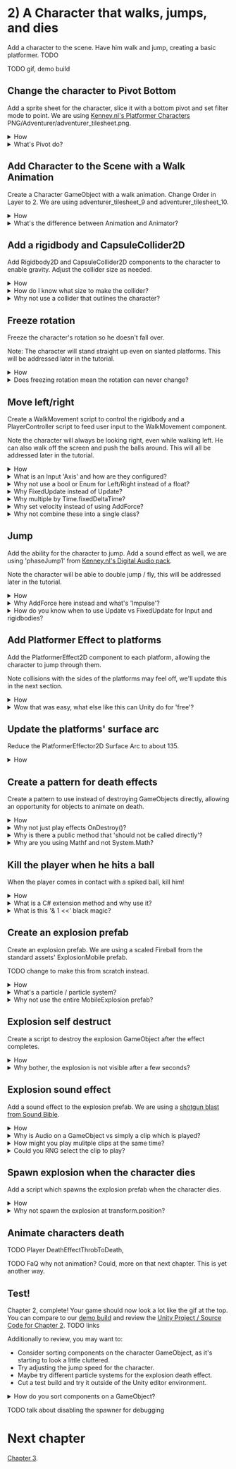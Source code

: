 # 2) A Character that walks, jumps, and dies

Add a character to the scene.  Have him walk and jump, creating a basic platformer. TODO

TODO gif, demo build

## Change the character to Pivot Bottom

Add a sprite sheet for the character, slice it with a bottom pivot and set filter mode to point.  We are using [Kenney.nl's Platformer Characters](http://kenney.nl/assets/platformer-characters-1) PNG/Adventurer/adventurer_tilesheet.png.


<details><summary>How</summary>

 - Drag/drop the sprite sheet into Assets/Art.
 - Set 'Sprite Mode: Multiple'.
 - Click 'Sprite Editor':
   - Cell Count: 9 rows 3 columns
   - Pivot: Bottom
 - Set the 'Filter Mode: Point (no filter)'.

<img src="http://i.imgur.com/BuIsVWD.png" width=204 />

Note we won't be tiling the character sprite, so the default of Mesh Type: Tight is okay.

</details>
<details><summary>What's Pivot do?</summary>

A pivot point is the main anchor point for the sprite.  By default, pivot points are at the center of the sprite.  

For the character, we are moving the pivot point to the 'Bottom'.  This allows us to position and rotate the character starting at the feet.  

Here's an example showing a character with a default 'Center' pivot and one with the recommended 'Bottom' pivot.  They both have the same Y position.  Notice the the vertical position of each character as well as how the rotation centers around the different pivot points:

<img src="http://i.imgur.com/AQY4FOT.gif" width=320 />

The pivot point you select is going to impact how we create animations and implement movement mechanics.  The significance of this topic should become more clear later in the tutorial.

</details>



## Add Character to the Scene with a Walk Animation

Create a Character GameObject with a walk animation. Change Order in Layer to 2.  We are using adventurer_tilesheet_9 and adventurer_tilesheet_10.

<details><summary>How</summary>

 - Hold Ctrl and select 'adventurer_tilesheet_9' and 'adventurer_tilesheet_10' sprites from the sprite sheet 'adventurer_tilesheet'.
 - Drag them into the Hierarchy.
 - When prompted, save the animation as Assets/Animations/CharacterWalk.anim.
 - In the Inspector, set the SpriteRenderer's 'Order in Layer' to 2.
 - Rename the GameObject to "Character" (optional).

<img src="http://i.imgur.com/k7bSlCp.gif" width=50% />
 

This simple process created:
 - The character's GameObject.
 - A SpriteRenderer component on the GameObject defaulting to the first selected sprite.
 - An Animation representing those 2 sprites changing over time.
 - An Animator Controller for the character with a default state for the Walk animation.
 - An Animator component on the GameObject configured for the Animator Controller just created.

Click Play to test - your character should be walking (in place)! 

<img src="http://i.imgur.com/2bkJdtS.gif" width=100px />

<hr></details>
<details><summary>What's the difference between Animation and Animator?</summary>

An animat**ion** is a collection of sprites on a timeline, creating an animated effect similiar to a flip book.  Animations can also include transform changes, fire events for scripts to react to, etc to create any number of effects.

An animat**or** controls which animations should be played at any given time.  An animator uses an animator controller which is a state machine used to select animations.

A state machine is a common pattern in development where logic is split across several states.  The state machine selects one primary state which owns the experience until the state machine transitions to another state.  Each animator state has an associated animation to play.  When you transition from one state to another, Unity switches from one animation to the next.  

We will be diving into more detail about animations and animators later in the tutorial.  

<hr></details>


## Add a rigidbody and CapsuleCollider2D

Add Rigidbody2D and CapsuleCollider2D components to the character to enable gravity.  Adjust the collider size as needed.

<details><summary>How</summary>

 - Select the Character's GameObject.
 - In the Inspector, click Add Component and select 'Rigidbody2D'.
 - Click Add Component and select 'CapsuleCollider2D'.
 - Click Edit Collider in the Inspector, under the CapsuleCollider2D component you just added and adjust to fit the character.
   - Click and then hold Alt while adjusting the sides to pull both sides in evenly.

<img src="http://i.imgur.com/KFwBZeo.gif" width=100px />

Hit play and the character should now land on a platform... but might fall over:

<img src="http://i.imgur.com/T0fdwa1.gif" width=150px />

</details>

<details><summary>How do I know what size to make the collider?</summary>

The collider does not fit the character perfectly, and that's okay.  In order for the game to feel fair for the player we should lean in their favor.  When designing colliders for the character and enemies, we may prefer to make the colliders a little smaller than the sprite so that there are no collisions in game which may leave the player feeling cheated.

As the character animates, its limbs may be in different positions.  The collider won't always fit the character and for that reason we use a collider focused around the body.

In addition to killing the character when he comes in contact with an enemy, the collider is used to keep the character on top of platforms.  For this reason it's important that the bottom of the collider aligns with the sprite's feet.

</details>
<details><summary>Why not use a collider that outlines the character?</summary>

Bottom line, it's not worth the trouble.  Unity does not provide good tools for more accurate collisions on animating sprites.  Implementing this requires a lot of considerations and may be difficult to debug.

Most of the time the collisions in the game would not have been any different if more detailed colliders were used.  Typically 2D games use an approach similiar to what this tutorial recommends. It creates a good game feel and the simplifications taken have become industry standard.

</details>




## Freeze rotation

Freeze the character's rotation so he doesn't fall over.

Note: The character will stand straight up even on slanted platforms.  This will be addressed later in the tutorial.

<details><summary>How</summary>

 - Select the character.
 - In the Rigidbody2D component, expand 'Constraints'.
 - Check 'Freeze Rotation'.

<img src="http://i.imgur.com/uXxDSwD.png" width=128px />

</details>
<details><summary>Does freezing rotation mean the rotation can never change?</summary>

No.  Adding constraints to the rigidbody only limits the Unity physics engine. Freezing the rigidbody position or rotation means that even if you got hit by a bus, you would not move or rotate.  However you could have a custom component set the position or rotation at any time.

Later in the tutorial we will be writing a script to rotate entities so that they align with platforms (i.e. their feet sit flat on the floor).

We use constraints to remove capabilities from Unity, allowing us more control where we need it.  Specifically here that means our character is not going to ever fall flat on his face.

</details>


## Move left/right

Create a WalkMovement script to control the rigidbody and a  PlayerController script to feed user input to the WalkMovement component.

Note the character will always be looking right, even while walking left.  He can also walk off the screen and push the balls around.  This will all be addressed later in the tutorial.

<details><summary>How</summary>

 - Create a C# script "WalkMovement" under Assets/Code/Components/Movement.
 - Select the Character GameObject and add the WalkMovement component.
 - Paste in the following code:
 
```csharp
using UnityEngine;
using System;

/// <summary>
/// Controls the entity's walk movement.
/// 
/// Another component drives walk via desiredWalkDirection.
/// </summary>
[RequireComponent(typeof(Rigidbody2D))]
public class WalkMovement : MonoBehaviour
{
  /// <summary>
  /// Set by another component to inform this component 
  /// it should walk. Positive to walk right, negative to 
  /// walk left.  The magnitude is the walk speed.
  /// </summary>
  [NonSerialized]
  public float desiredWalkDirection;

  /// <summary>
  /// A multiple to increase/decrease how quickly
  /// the object walks.
  /// </summary>
  [SerializeField]
  float walkSpeed = 100;

  /// <summary>
  /// Used to control movement.
  /// </summary>
  Rigidbody2D myBody;
  
  /// <summary>
  /// A Unity event, called once before this GameObject
  /// is spawned in the world.
  /// </summary>
  protected void Awake()
  {
    myBody = GetComponent<Rigidbody2D>();

    Debug.Assert(myBody != null);
  }

  /// <summary>
  /// A Unity event, called every x ms of game time.
  /// 
  /// Adds velocity to the rigidbody to move it horizontally.
  /// </summary>
  /// <remarks>
  /// With this approach, forces may not be used to impact the 
  /// X on this entity.  E.g. if we wanted a fan which slowly 
  /// pushed characters to the left, the force added would be 
  /// lost here.  This matches the Unity example character asset 
  /// as enabling forces on both dimentions cause movement to 
  /// feel strange or leads to other experience problems which 
  /// quickly complicate the code (but possible of course, 
  /// just thing things through).
  /// </remarks>
  protected void FixedUpdate()
  {
    // Calculate the desired horizontal movement given 
    // the input desiredWalkDirection.
    float desiredXVelocity 
      = desiredWalkDirection * walkSpeed * Time.fixedDeltaTime;

    // Any y velocity is preserved, this allows gravity
    // to continue working.
    myBody.velocity = new Vector2(desiredXVelocity, myBody.velocity.y);
  }
}
```

 - Create a C# script "PlayerController" under Assets/Code/Components/Movement.
 - Select the Character GameObject and add the PlayerController component.
 - Paste in the following code:

```csharp
using UnityEngine;

/// <summary>
/// Wires up user input, allowing the user to 
/// control the player in game with a keyboard.
/// </summary>
[RequireComponent(typeof(WalkMovement))]
public class PlayerController : MonoBehaviour
{
  /// <summary>
  /// Used to cause the object to walk.
  /// </summary>
  WalkMovement walkMovement;

  /// <summary>
  /// A Unity event, called once before the GameObject
  /// is instantiated.
  /// </summary>
  protected void Awake()
  {
    walkMovement = GetComponent<WalkMovement>();
    
    Debug.Assert(walkMovement != null);
  }

  /// <summary>
  /// A Unity event, called every x ms of game time.
  /// 
  /// Consider moving.
  /// </summary>
  /// <remarks>
  /// Moving uses an input state, and therefore may be captured 
  /// on Update or FixedUpdate, we use FixedUpdate since physics 
  /// also runs on FixedUpdate, so trying to do this on update would
  /// require an extra cache (w/o benefit).
  /// </remarks>
  protected void FixedUpdate()
  {
    // Consider moving left/right based off keyboard input.
    walkMovement.desiredWalkDirection 
      = Input.GetAxis("Horizontal");
  }
}
```

The character should walk around, but there is clearly work to be done:

<img src="http://i.imgur.com/xOpivgJ.gif" />

</details>
<details><summary>What is an Input 'Axis' and how are they configured?</summary>

Unity offers several ways of detecting keyboard/mouse/controller input.  'Axis' is the recommended approach.  Each input Axis may be configured in the inspector:

 - Edit -> Project Settings -> Input.
 - In the 'Inspector', you will find a list of supported input types.

<img src="http://i.imgur.com/T2BJvBm.png" width=100px />

You can add, remove, rename, and configure the inputs for your game.  Inputs may also be reconfigured by the player at runtime.  For more information about the various options, see [Unity's description of the InputManager](https://docs.unity3d.com/Manual/class-InputManager.html).  We will be using the defaults for this tutorial.

To read / detect Input, Unity offers a few APIs including:

 - GetAxis: Gets the current state as a float.  E.g. horizontal may return 1 for right, -1 for left.  
 - GetButtonDown/GetButtonUp: Determines if a button was pressed or released this frame.
 - GetMouseButtonDown/GetMouseButtonUp: Same as above, but for mouse buttons.

There are a ton of options, check out the [complete list of Input APIs](https://docs.unity3d.com/ScriptReference/Input.html).

</details>

<details><summary>Why not use a bool or Enum for Left/Right instead of a float?</summary>

You could for the game we are making at the moment.  When playing with a keyboard, a button is down or it isn't.  

The nice thing about using a float here is it could be leveraged to allow players even more control over movement.  When playing with a controller, left and right are not simply on and off - the amount you move the joystick  by scales how quickly the character should walk.

The WalkMovement desiredWalkDirection should be set to something in the range of -1 to 1, where 1 represents the desire to walk at full speed towards the right.  From there the WalkMovement component will apply the walkSpeed, representing the fastest speed the entity should walk, and then update the rigidbody.

</details>
<details><summary>Why FixedUpdate instead of Update?</summary>

Update occurs once per rendered frame.  FixedUpdate occurs at a regular interval, every x ms of game time.  FixedUpdate may run 0 or more times each frame.

FixedUpdate is preferred for mechanics which require some level of consistency or apply changes incrementally.  Physics in Unity are processed in FixedUpdated.  So when manipulating physics for the game such as we are here by changing velocity on the rigidbody, we do this on FixedUpdate to match Unity's expectatations. 


</details>
<details><summary>Why multiple by Time.fixedDeltaTime?</summary>

It's optional. Anytime you make a change which includes some speed, such as walking, we multiply by the time elapsed so motion is smooth even when the frame rate may not be.  While using FixedUpdate, the time passed between calls is always the same - so Time.fixedDeltaTime is essentially a constant.  

If speed is being processed in an Update, you must multiply by Time.deltaTime for a smooth experience.  While in FixedUpdate, you could opt to not use Time.fixedDeltaTime, however leaving it out may lead to some confusion as fields which are configured for FixedUpdate may have a different order of magnitude than fields configured for use in Update.

Additionaly you may choose to adjust the time interval between FixedUpdate calls while optimizing your game.  By consistently multiplying by the delta time, you can adjust the interval for FixedUpdate without changing the game play.

</details>
<details><summary>Why set velocity instead of using AddForce?</summary>

AddForce is a way of impacting a rigidbody's velocity indirectly.  Anytime you interact with either AddForce or velocity, a similar mechanic could be made using the other.

Generally the game feel when using AddForce has more gradual changes and for many experiences that's great.  Although there are lots of options for tuning the forces experience, velocity simply gives you more direct control.

So that's to say you could use AddForce here instead.  Maybe give it a try and see how it feels.  We select velocity because we want the controls for moving left and right to feel crisp.  Later in the tutorial we will use AddForce, for the jump effect.

</details>
<details><summary>Why not combine these into a single class?</summary>

As discussed in chapter 1, Unity encourages a component based solution.  This means that we attempt to make each component focused on a single mechanic or feature.  Doing so simplifies debugging and enables reuse.  For example, we will be creating another enemy type which will use the same WalkMovement component created for the character above.

</details>


## Jump

Add the ability for the character to jump.  Add a sound effect as well, we are using 'phaseJump1' from [Kenney.nl's Digital Audio pack](http://kenney.nl/assets/digital-audio).

Note the character will be able to double jump / fly, this will be addressed later in the tutorial.

<details><summary>How</summary>

 - Create a C# script "JumpMovement" under Assets/Code/Components/Movement.
 - Select the Character GameObject and add the JumpMovement component.
 - Paste in the following code:

```csharp
using UnityEngine;

/// <summary>
/// Controls the entity's jump.  
/// 
/// Another component drives when to jump via Jump().
/// </summary>
[RequireComponent(typeof(Rigidbody2D))]
[RequireComponent(typeof(AudioSource))]
public class JumpMovement : MonoBehaviour
{
  /// <summary>
  /// The sound to play when the character starts their jump.
  /// </summary>
  [SerializeField]
  AudioClip jumpSound;

  /// <summary>
  /// How much force to apply on jump.
  /// </summary>
  [SerializeField]
  float jumpSpeed = 6.5f;

  /// <summary>
  /// Used to add force on jump.
  /// </summary>
  Rigidbody2D myBody;

  /// <summary>
  /// Used to play sound effects.
  /// </summary>
  AudioSource audioSource;

  /// <summary>
  /// Used to process events in FixedUpdate that 
  /// may have been captured on Update.
  /// </summary>
  bool wasJumpRequestedSinceLastFixedUpdate;

  /// <summary>
  /// A Unity event, called once before this GameObject
  /// is spawned in the world.
  /// </summary>
  protected void Awake()
  {
    myBody = GetComponent<Rigidbody2D>();
    audioSource = GetComponent<AudioSource>();

    Debug.Assert(myBody != null);
    Debug.Assert(audioSource != null);
  }

  /// <summary>
  /// Adds force to the body to make the entity jump.
  /// </summary>
  public void Jump()
  {
    Debug.Assert(jumpSpeed >= 0,
      "jumpSpeed must not be negative");

    wasJumpRequestedSinceLastFixedUpdate = true;
  }

  protected void FixedUpdate()
  {
    if(wasJumpRequestedSinceLastFixedUpdate)
    {
      // Jump!
      myBody.AddForce(
          new Vector2(0, jumpSpeed),
          ForceMode2D.Impulse);

      // Play the sound effect
      audioSource.PlayOneShot(jumpSound);

      // Clear the jump flag, enabling the next jump
      wasJumpRequestedSinceLastFixedUpdate = false;
    }
  }
}
```

 - Drag/drop the jump sound effect into Assets/Art.
 - Select the Character GameObject and add an 'AudioSource' component if it does not already have one.
 - Under the JumpMovement component for the character, assign the jummp sound.

<img src="http://i.imgur.com/q4LEETw.gif" width=150px />


 - Edit the existing C# script "PlayerController" under Assets/Code/Components/Movement.
 - Add the following (or [click here for the full file to copy/paste from](TODO file link):

<details><summary>Existing code</summary>

```csharp
using UnityEngine;

/// <summary>
/// Wires up user input, allowing the user to 
/// control the player in game with a keyboard.
/// </summary>
[RequireComponent(typeof(WalkMovement))]
```

</details>

```csharp
[RequireComponent(typeof(JumpMovement))] 
```

<details><summary>Existing code</summary>


```csharp
public class PlayerController : MonoBehaviour
{
  /// <summary>
  /// Used to cause the object to walk.
  /// </summary>
  WalkMovement walkMovement;
```

</details>

```csharp
  /// <summary>
  /// Used to cause the object to jump.
  /// </summary>
  JumpMovement jumpMovement; 
```

<details><summary>Existing code</summary>


```csharp
  /// <summary>
  /// A Unity event, called once before the GameObject
  /// is instantiated.
  /// </summary>
  protected void Awake()
  {
    walkMovement = GetComponent<WalkMovement>();
    Debug.Assert(walkMovement != null);
```

</details>

```csharp
    jumpMovement = GetComponent<JumpMovement>(); 
    Debug.Assert(jumpMovement != null); 
```

<details><summary>Existing code</summary>


```csharp
  }

  /// <summary>
  /// A Unity event, called every x ms of game time.
  /// 
  /// Consider moving.
  /// </summary>
  /// <remarks>
  /// Moving uses an input state, and therefore may be captured 
  /// on Update or FixedUpdate, we use FixedUpdate since physics 
  /// also runs on FixedUpdate, so trying to do this on update would
  /// require an extra cache (w/o benefit).
  /// </remarks>
  protected void FixedUpdate()
  {
    // Consider moving left/right based off keyboard input.
    walkMovement.desiredWalkDirection 
      = Input.GetAxis("Horizontal");
  }
```

</details>

```csharp
  /// <summary>
  /// A Unity event, called once per frame.
  /// 
  /// Consider jumping.
  /// </summary>
  /// <remarks>
  /// Jumping uses an input event, and therefore must be
  /// captured on Update.
  /// </remarks>
  protected void Update()
  {
    if(Input.GetButtonDown("Jump"))
    {
      jumpMovement.Jump();
    }
  }
```

<details><summary>Existing code</summary>


```csharp
}
```

</details>



Click play, you can now jump around.  But you can hold onto the side of a platform while falling and spam the space bar to fly away:

<img src="http://i.imgur.com/RRpRio5.gif" width=250px />
</details>
<details><summary>Why AddForce here instead and what's 'Impulse'?</summary>

As discussed above when creating the WalkMovement component, you could always create mechanics using either AddForce or by modifying the velocity.

We are using AddForce to jump in this component.  Using velocity here instead would have actually created the same basic jump experience we are looking for.  

Using AddForce for the jump may provide a better experience for some corner cases or future mechanics.  For example, if we wanted to support double jump in this game, initiating the second jump while in the air would feel much different.

What is ForceMode2D.Impulse and how is it different from ForceMode2D.Force?

These options appear to have the same effect on effects on objects, the difference is only the scale.  The unit for Impulse is defined as force per FixedUpdate.  The unit for Force is defined as force per second.  In the end, it means when configured your speed you may need a much larger value when using Force than while using Impulse.

</details>
<details><summary>How do you know when to use Update vs FixedUpdate for Input and rigidbodies?</summary>

Unity recommends always using FixedUpdate when interacting with a rigidbody as physics is processed in FixedUpdate. 

There is nothing blocking you from changing the rigidbody in an Update loop.  You could, for example, AddForce every Update.  This is not recommended and may lead to inconsistent experiences.

For Input:

 - When reading the current Input state (e.g. using Input.GetAxis), either FixedUpdate or Update is fine.  For example if you are checking the current position of the joystick, you'll get the same information in FixedUpdate and Update. 
  - If you need to modify a rigidbody based on current Input state, I recommend reading Input in FixedUpdate to keep it simple.
 - When checking for an Input event (e.g. using Input.GetButtonDown), you must use Update.  Input is polled in the Update loop.  Since it's possible for two Updates to happen before a FixedUpdate, some events may be missed when only checking in FixedUpdate.  
   - Always read events in Update.  Unity will not block or warn you when checking for an event in FixedUpdate, and most of the time it will work - but occasional bugs will arrise.

</details>


## Add Platformer Effect to platforms

Add the PlatformerEffect2D component to each platform, allowing the character to jump through them.

Note collisions with the sides of the platforms may feel off, we'll update this in the next section.

<details><summary>How</summary>

 - Select all of the Platform GameObjects.
 - Add Component: PlatformEffector2D.
 - Under the BoxCollider2D, select 'Use by Effector'.

<img src="http://i.imgur.com/55YiY3N.gif" width=200px />

Click play to test it out.  You may need to increase the character's Jump Speed to really see how platformer effect works:

<img src="http://i.imgur.com/hRe7CEJ.gif" width=200px />

</details>
<details><summary>Wow that was easy, what else like this can Unity do for 'free'?</summary>

Effectors in Unity are easy ways to add various mechanics to the game.  The one-way collision effect we are using here happens to be a very common mechanic for 2D games, so Unity has this component ready to drop in.  

Unity is not doing anything with these components that you technically could not have built yourself in a custom script, but that said adding the one-way effect the PlatformerEffector2D creates would not be easy to do.

Read more about the [various 2d effectors in Unity](https://docs.unity3d.com/Manual/Effectors2D.html) including a conveyor belt, repulsion, and floating effects.

</details>


## Update the platforms' surface arc

Reduce the PlatformerEffector2D Surface Arc to about 135.

<details><summary>How</summary>

 - Select all of the Platform GameObjects.
 - Change the 'Surface Arc' to '135' under the Platform Effector 2D compenent.

Play, now the character should not be able to stick to the sides while falling:

<img src="http://i.imgur.com/GGzbkdp.gif" width=200px />

</details>


## Create a pattern for death effects

Create a pattern to use instead of destroying GameObjects directly, allowing an opportunity for objects to animate on death.

<details><summary>How</summary>

 - Create a C# script "DeathEffect" under Assets/Code/Components/Death.
 - Paste in the following code:

```csharp
using UnityEngine;

/// <summary>
/// Any/all component(s) on the gameObject that inherit from this to add
/// effects or animations on death, before the GameObject is destroyed.
/// </summary>
[RequireComponent(typeof(DeathEffectManager))]
public abstract class DeathEffect : MonoBehaviour
{
  /// <summary>
  /// How long we need to wait before destroying the
  /// GameObject to allow this effect to complete.
  /// </summary>
  public abstract float timeUntilObjectMayBeDestroyed
  {
    get;
  }

  /// <summary>
  /// Do not call directly.  Initiated only by the DeathEffectManager.
  /// 
  /// When we are ready to destroy a GameObject, PlayDeathEffects is called
  /// and then we wait for at least timeUntilObjectMayBeDestroyed
  /// before calling Destroy on the gameObject.
  /// </summary>
  public abstract void PlayDeathEffects();
}
```

 - Create a C# script "DeathEffectManager" under Assets/Code/Components/Death.
 - Paste in the following code:

```csharp
using UnityEngine;

/// <summary>
/// Manages playing multiple effects, and destroying
/// the gameObject when they all complete.
/// 
/// Required if the GameObject has any DeathEffects.
/// </summary>
public class DeathEffectManager : MonoBehaviour
{
  /// <summary>
  /// Called when an object that may have a death effect
  /// should be destroyed.
  /// 
  /// If no DeathEffects are found, the gameObject is 
  /// destroyed immediatally.
  /// </summary>
  /// <param name="gameObject">
  /// The gameObject to destroy.
  /// </param>
  public static void PlayDeathEffectsThenDestroy(
    GameObject gameObject)
  {
    DeathEffectManager deathEffectManager 
      = gameObject.GetComponent<DeathEffectManager>();

    if(deathEffectManager == null)
    {
      // If there is no DeathEffectManager on 
      // this gameObject, Destroy it now.
      Destroy(gameObject);
      return;
    }

    // Start death sequence, which ends with 
    // destroying the gameObject.
    deathEffectManager.PlayDeathEffectsThenDestroy();
  }

  /// <summary>
  /// Initiated only by PlayDeathEffectsThenDestroy.
  /// 
  /// Plays any DeathEffects then destroys this GameObject.
  /// </summary>
  void PlayDeathEffectsThenDestroy()
  {
    DeathEffect[] deathEffectList
      = gameObject.GetComponentsInChildren<DeathEffect>();

    float maxTimeUntilObjectMayBeDestroyed = 0;
    for(int i = 0; i < deathEffectList.Length; i++)
    {
      DeathEffect deathEffect = deathEffectList[i];
      maxTimeUntilObjectMayBeDestroyed = Mathf.Max(
        maxTimeUntilObjectMayBeDestroyed,
        deathEffect.timeUntilObjectMayBeDestroyed);

      // Start each individual DeathEffect to run in parallel.
      deathEffect.PlayDeathEffects();
    }

    // Wait until the slowest DeathEffect completes then Destroy.
    Destroy(gameObject, maxTimeUntilObjectMayBeDestroyed);
  }
}
```

</details>

<details><summary>Why not just play effects OnDestroy()?</summary>

OnDestroy is called anytime the object is destroyed, but we only want the death effects to trigger in certain circumstances.  For example, when we quit back to the main menu, we do not want explosions spawning for character being destroyed while closing level 1.

This pattern was selected because:

 - It gives us easy control over when DeathEffects should be considered, vs promptly destroying the object.
 - It gracefully falls back to Destroy when there are no DeathEffects to play.
 - It allows for several separate DeathEffects to be combined, creating a new kind of effect.

As always, there are probably a thousand different ways you could achieve similar results.

</details>
<details><summary>Why is there a public method that 'should not be called directly'?</summary>

PlayDeathEffects() in the DeathEffect class has a public method with a comment saying it 'should not be called directly'.  So why is it public?

In order to support multiple DeathEffects and to be able to fallback gracefully when an object does not have one, we always start effects by calling the public static method in DeathEffectManager, PlayDeathEffectsThenDestroy.  

Since DeathEffectManager is a class of its own, we would not be able to call a private or protected method in DeathEffect.

'internal' could be an option to consider, but typically when working in Unity you are working in a single project - therefore internal is effectively the same as public.

You might also consider using nested classes.  For simplicity in the tutorial, we're not using nested classes as they can be a bit confusing.  If you are familiar with this topic, briefly you could make DeathEffectsManager a class nested inside DeathEffect and then make PlayDeathEffects() private, and the rest pretty much works the same.

</details>

<details><summary>Why are you using Mathf and not System.Math?</summary>

Unity offers the UnityEngine.Mathf class to try and make some things a little easier.  Basically it's the same APIs which are offered from the standard System.Math class (which is also still available to use if you prefer).  The main difference is all of the APIs in Mathf are focused on the float data type, where the System.Math class often prefers double.  Most of the data you interact with in Unity is float.  

</details>



## Kill the player when he hits a ball

When the player comes in contact with a spiked ball, kill him!

<details><summary>How</summary>

 - Create a C# script "LayerMaskExtensions" under Assets/Code/Utils.
 - Paste in the following code:

```csharp
using UnityEngine;

/// <summary>
/// Provides additional convenience methods for Unity's LayerMask.
/// </summary>
public static class LayerMaskExtensions
{
  /// <summary>
  /// Determines if the layer is part of this layerMask.
  /// </summary>
  /// <param name="mask">
  /// The layer mask defining which layers should be included.
  /// </param>
  /// <param name="layer">
  /// The layer to check against the mask.
  /// </param>
  /// <returns>
  /// True if the layer is part of the layerMask.
  /// </returns>
  /// <remarks>
  /// This method is used to wrap the bit logic below as 
  /// it's not an intuitive read.
  /// </remarks>
  public static bool Includes(
    this LayerMask mask,
    int layer)
  {
    return (mask.value & 1 << layer) > 0;
  }
}
```

 - Create a C# script "KillOnContactWith" under Assets/Code/Components/Death.
 - Select the Spike Ball prefab and add the KillOnContactWith component.
 - Paste in the following code:

```csharp
using UnityEngine;

/// <summary>
/// Kills anything which collides with this GameObject
/// if the thing that hit us is included in the provided LayerMask.
/// </summary>
[RequireComponent(typeof(Collider2D))]
public class KillOnContactWith : MonoBehaviour
{
  /// <summary>
  /// Defines which layers will be killed on contact.
  /// </summary>
  [SerializeField]
  LayerMask layersToKill;

  /// <summary>
  /// A Unity event called anytime an object hits 
  /// this GameObject's collider.
  /// 
  /// Consider killing the thing we touched.
  /// </summary>
  /// <param name="collision">
  /// The thing we touched.
  /// </param>
  protected void OnCollisionEnter2D(
    Collision2D collision)
  {
    ConsiderKilling(collision.gameObject);
  }

  /// <summary>
  /// Checks if we should kill the object just touched, 
  /// if so Destroy that GameObject.
  /// </summary>
  /// <param name="gameObjectWeJustHit">
  /// The gameObject just touched.
  /// </param>
  void ConsiderKilling(
    GameObject gameObjectWeJustHit)
  {
    // Compare the GameObject's layer to the LayerMask
    if(layersToKill.Includes(gameObjectWeJustHit.layer) == false)
    { // This object gets to live.
      return;
    }

    // Kill it!
    DeathEffectManager.PlayDeathEffectsThenDestroy(gameObjectWeJustHit);
  }
}
```

 - Edit -> Project Settings -> Tags and Layers.
 - Create a custom Layer for 'Player'.
 - Select the Character GameObject and change its Layer to 'Player'.
 - Select the Spike Ball prefab, update 'Layers To Kill' to 'Player'.

<img src="http://i.imgur.com/wrkb3eJ.png" width=100px />

Hit play to watch the player die:

<img src="http://i.imgur.com/gKEl8wE.gif" width=200px />

For now, to test again stop and hit play again.  We'll respawn the player later in the tutorial.


</details>
<details><summary>What is a C# extension method and why use it?</summary>

Extension methods are a way of adding additional methods to a class or struct you don't own.  In this example, Unity has a struct 'LayerMask'.  That struct does not offer an easy way to determine if a layer is part of that LayerMask.  Using extensions, we are able to create an 'Includes' method that then can be used as if Unity had written it for us.

This allows us to focus on intent and forget the gory details.  For example this statement:

```csharp
if((layersToKill.value & 1 << gameObjectWeJustHit.layer) > 0) 
...
```

Can now be written like so, which should be easier for people to follow.

```csharp
if(layersToKill.Includes(gameObjectWeJustHit.layer)) 
...
```

</details>
<details><summary>What is this '& 1 <<' black magic?</summary>

Bitwise operations... which are beyond the scope of this tutorial.  More specifically, this is 'bitwise and' and 'bit shifting' if you would like to read more about this.  Here is a [Stackoverflow post on the topic](http://answers.unity3d.com/questions/8715/how-do-i-use-layermasks.html).

</details>

## Create an explosion prefab

Create an explosion prefab.  We are using a scaled Fireball from the standard assets' ExplosionMobile prefab.

TODO change to make this from scratch instead.

<details><summary>How</summary>

 - In the Assets directory, right click -> Import Package -> ParticleSystems
 - You could import everything, but for this tutorial we only need the prefab 'ExplosionMobile'.

<img src="http://i.imgur.com/6lVqJtL.png" width=150px />

 - Drag the prefab from Assets/Standard Assets/ParticleSystems/Prefabs/ExplosionMobile into the scene.
 - Drag the 'Fireball' child GameObject out of the 'ExplosionMobile' GameObject, making Fireball stand alone.
 - Delete the 'ExplosionMobile' GameObject.
 - Rename Fireball to 'Explosion'.

<img src="http://i.imgur.com/IPPAzHG.gif" width=200px />

 - To preview the Explosion effect, select the GameObject.  In the 'Scene' tab a 'Particle effect' panel appears.  Click 'Stop' and then 'Simulate' to see the explosion.
 - Under the Particle Systems component, change the 'Scaling Mode' to 'Local'.
 - Change the Transform scale to about (.25, .25, .25).
 - Preview the Explosion effect again.

<img src="http://i.imgur.com/bOWigXy.gif" width=300px />

 - Drag/drop the Explosion GameObject to Asserts/Prefabs to create a prefab.
 - Delete the Explosion GameObject.

Note that by default Unity scales particle systems based on the viewport size.  This means that while previewing the effect in the 'Scene' tab, the size you see relative to the world may not be what's going to happen in game.  To limit impact from this, you can change the 'Max Particle Size' to 1 - but for best results always confirm your work in the 'Game' tab while playing.

<img src="http://i.imgur.com/h12U4xa.png" />

</details>
<details><summary>What's a particle / particle system?</summary>

A particle is a small 2D image managed by a particle system.  It's optimized to display a large number of similar particles at the same time, possible with different colors, sizes, etc.

A Particle System component animates a large numbers of particles to create effects such as fluid, smoke, and fire. Read more about [Particle Systems from Unity](https://docs.unity3d.com/Manual/class-ParticleSystem.html).

</details>
<details><summary>Why not use the entire MobileExplosion prefab?</summary>

You could, but for this tutorial we are creating WebGL builds of the game.  WebGL does not perform as well in general, and the performance tanks if you use the entire ExplosionMobile prefab.  Effects that would be perfectly fine in the Unity editor and as a desktop build may not work well in the browser. 

If you are not going to build for WebGL, go ahead and try using the ExplosionMobile prefab or other particle system you think looks good.

</details>

## Explosion self destruct

Create a script to destroy the explosion GameObject after the effect completes.

<details><summary>How</summary>

 - Create a C# script "SuicideIn" under Assets/Code/Components/Death.
 - Select the Fireball prefab, add the SuicideIn component.
 - Paste in the following code:
 
```csharp
using UnityEngine;

/// <summary>
/// Destroy's the GameObject after timeTillDeath seconds
/// since the object was instatiated have passed.
/// </summary>
public class SuicideIn : MonoBehaviour
{
  /// <summary>
  /// How long, in seconds, till this object should be destroyed.
  /// </summary>
  [SerializeField]
  float timeTillDeath = 5;
  
  /// <summary>
  /// A Unity event, called when this GameObject
  /// is instatiated.
  /// 
  /// Begin the countdown till Destroy.
  /// </summary>
  protected void Start()
  {
    Debug.Assert(timeTillDeath > 0,
      "timeTillDeath must be greater than 0");

    Destroy(gameObject, timeTillDeath);
  }
}
```

</details>
<details><summary>Why bother, the explosion is not visible after a few seconds?</summary>

Similar to how we destroyed balls which rolled off the bottom of the screen in chapter 1, we need to ensure the explosion GameObjects are destroyed at some point.

The explosion effect on screen only lasts for a few seconds, but Unity does not realize this on its own.  Destroying the GameObject prevents Unity from wasting resources on the old GameObjects which are never going to be visible again.

In other words, this script ensures that our explosions do not result in a memory leak.

</details>


## Explosion sound effect

Add a sound effect to the explosion prefab.  We are using a [shotgun blast from Sound Bible](http://soundbible.com/1919-Shotgun-Blast.html).

<details><summary>How</summary>

 - Drag/drop the .wav file into Assets/Art.
 - Drag/drop the Explosion prefab into the Hierarchy to create a GameObject.
 - Drag/drop the .wav file from Assets/Art onto the Explosion GameObject.

 This creates an AudioSource component on the GameObject.

 - Click 'Apply' prefab.

<img src="http://i.imgur.com/atFbwlK.png" width=100px />

 - Delete the Explosion GameObject from the Hierarchy.

Hit play, you should hear the sound when the player dies.

</details>
<details><summary>Why is Audio on a GameObject vs simply a clip which is played?</summary>

Audio playback in Unity is built to support 3D audio.  3D audio refers to the feature where the closer an object making noise is to your ear, the louder it is.  Additionally 3D sound is directional, so sounds to the players left would be loudest in the left speaker.

Your 'ear' is typically the camera itself.  This is managed by the AudioListener component which was placed on the Main Camera by default when the scene was created.  You could choose to move this component to the character instead, if appropriate.

To enable 3D audio, sounds need to originate at a position in the world.  We use the AudioSource component to play clips.  As a component, it must live an a GameObject which in turn must have a Transform -- the position we are looking for.

For consistency, 2D audio is played the same way.  2D means we don't have the features above, the clip sounds the same regardless of where it the world it was initiated from.  Note that audio is 2D by default.

Alternatively you could use the Unity API to play a clip as shown below.  This API will create an empty GameObject at the location provided, add an AudioSource component to it, configure that source to use the clip specified and have the AudioSource start playing.  After the clip completes, the GameObject will be destroyed automatically.  

```csharp
[SerializeField]
AudioClip clip;

protected void Start() 
{
  AudioSource.PlayClipAtPoint(clip, new Vector3(5, 1, 2));
}
```

</details>
<details><summary>How might you play mulitple clips at the same time?</summary>

Each AudioSource can be configured for one clip at a time.  To play multiple clips in parallel, you could use multiple AudioSources by placing multiple on a single GameObject or instantiating multiple GameObjects.  You can also use the following API to play a clip in parallel:

```csharp
GetComponent<AudioSource>().PlayOneShot(clip);
```

This will start playing another clip, re-using an existing AudioSource component (and its GameObject's position as well as the audio configuration options such as pitch).

</details>
<details><summary>Could you RNG select the clip to play?</summary>

Anything is possible.  Here's a little code sample that may help you get started.  

On a related note, you could also randomize the pitch to get some variation between each clip played.  e.g. this could be a nice addition to a rapidly firing gun.

```csharp
[SerializeField]
AudioClip clip1;
[SerializeField]
AudioClip clip2;

protected void OnEnable()
{
  AudioSource audioSource = GetComponent<AudioSource>();
  switch(UnityEngine.Random.Range(0, 2))
  {
    case 0:
    audioSource.clip = clip1;
    break;
    case 1:
    audioSource.clip = clip2;
    break;
  }
  audioSource.Play();
}
```

</details>



## Spawn explosion when the character dies

Add a script which spawns the explosion prefab when the character dies.

<details><summary>How</summary>

 - Create a C# script "DeathEffectSpawn" under Assets/Code/Components/Death.
 - Select the Character GameObject and add the DeathEffectSpawn component.
 - Paste in the following code:

```csharp
using UnityEngine;

/// <summary>
/// Spawns another GameObject before this GameObject is destroyed.
/// </summary>
[RequireComponent(typeof(Collider2D))]
public class DeathEffectSpawn : DeathEffect
{
  [SerializeField]
  GameObject gameObjectToSpawnOnDeath;

  public override float timeUntilObjectMayBeDestroyed
  {
    get
    {
      return 0;
    }
  }

  public override void PlayDeathEffects()
  {
    Debug.Assert(gameObjectToSpawnOnDeath != null,
      "gameObjectToSpawnOnDeath must not be null");

    Collider2D collider = GetComponent<Collider2D>();

    // Spawn the other GameObject at my current location
    Instantiate(
      gameObjectToSpawnOnDeath,
      collider.bounds.center, 
      Quaternion.identity);
  }
}
```

 - Select the Character GameObject and under DeathEffectSpawn, assign the Explosion prefab to 'Game Object To Spawn'.

Click play and an explosion should spawn when the player dies:

<img src="http://i.imgur.com/XhhkRpC.gif" width=200px />

</details>

<details><summary>Why not spawn the explosion at transform.position?</summary>

The character sprite was configured with Pivot 'Bottom'.  The transform.position refers to the location of this pivot point.  If we were to target tranform.position instead, the explosion would center around the character's feet.

This component could be reused on other GameObjects which may have a different pivot point. It will work correctly so long as the object has a collider.

We use the collider's bounds to determine where to spawn the explosion.  The [bounds struct](https://docs.unity3d.com/ScriptReference/Bounds.html) has a number of convienent methods for things like determining the center point of an object.

</details>

## Animate characters death

TODO Player DeathEffectThrobToDeath, 

TODO FaQ why not animation?  Could, more on that next chapter.  This is yet another way.


## Test!

Chapter 2, complete!  Your game should now look a lot like the gif at the top.  You can compare to our  [demo build](https://hardlydifficult.com/PlatformerTutorialPart2/index.html) and review the [Unity Project / Source Code for Chapter 2](https://github.com/hardlydifficult/Unity2DPlatformerTutorial/tree/Part2). TODO links

Additionally to review, you may want to:
 - Consider sorting components on the character GameObject, as it's starting to look a little cluttered.
 - Try adjusting the jump speed for the character.
 - Maybe try different particle systems for the explosion death effect.
 - Cut a test build and try it outside of the Unity editor environment.

<details><summary>How do you sort components on a GameObject?</summary>

The order does not impact anything.  So why bother?  Just tidyness really.   As the number of components grows it may be nice to have them presented in an order you find more intuative.

Start by collapsing everything.
To sort, select the GameObject and in the Inspector

Transform has to be first. Then Unity stuff.  Then scripts.

Unity grouping logically similar components, eg. Rigidbody near Collider

Scripts in order where possible, like DeathEffectManager before any DeathEffects.

<img src="http://i.imgur.com/ElAr8xt.gif" width=150px />

On a related note, order does matter when for some scripts in terms of which compoment executes before another.  To ma... Script execution order

TODO

</details>








TODO talk about disabling the spawner for debugging




# Next chapter

[Chapter 3](https://github.com/hardlydifficult/Platformer/blob/master/Chapter3.md).